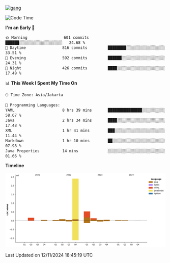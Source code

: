<!-- [<img src='https://dev.karakun.com/assets/posts/2018-09-16-jc-java-article/3duke_suspects.jpg' alt='java'>](https://github.com/yeahbutstill) -->
[<img src='https://asset-2.tstatic.net/tribunnewswiki/foto/bank/images/Mozart.jpg' alt='gang'>](https://github.com/yeahbutstill)

<!--START_SECTION:waka-->
![Code Time](http://img.shields.io/badge/Code%20Time-2%2C895%20hrs%2039%20mins-blue)

**I'm an Early 🐤** 

```text
🌞 Morning                601 commits         ██████░░░░░░░░░░░░░░░░░░░   24.68 % 
🌆 Daytime                816 commits         ████████░░░░░░░░░░░░░░░░░   33.51 % 
🌃 Evening                592 commits         ██████░░░░░░░░░░░░░░░░░░░   24.31 % 
🌙 Night                  426 commits         ████░░░░░░░░░░░░░░░░░░░░░   17.49 % 
```


📊 **This Week I Spent My Time On** 

```text
🕑︎ Time Zone: Asia/Jakarta

💬 Programming Languages: 
YAML                     8 hrs 39 mins       ███████████████░░░░░░░░░░   58.67 % 
Java                     2 hrs 34 mins       ████░░░░░░░░░░░░░░░░░░░░░   17.48 % 
XML                      1 hr 41 mins        ███░░░░░░░░░░░░░░░░░░░░░░   11.44 % 
Markdown                 1 hr 10 mins        ██░░░░░░░░░░░░░░░░░░░░░░░   07.98 % 
Java Properties          14 mins             ░░░░░░░░░░░░░░░░░░░░░░░░░   01.66 % 
```

**Timeline**

![Lines of Code chart](https://raw.githubusercontent.com/yeahbutstill/yeahbutstill/main/assets/bar_graph.png)


 Last Updated on 12/11/2024 18:45:19 UTC
<!--END_SECTION:waka-->
